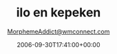 ---
title: 'ilo en kepeken'
posts: 2
hash: 't554'
author: 'MorphemeAddict@wmconnect.com'
date: 2006-09-30T17:41:00+00:00
sources:
  - http://forums.tokipona.org/viewtopic.php%3Ft=554.html
---
